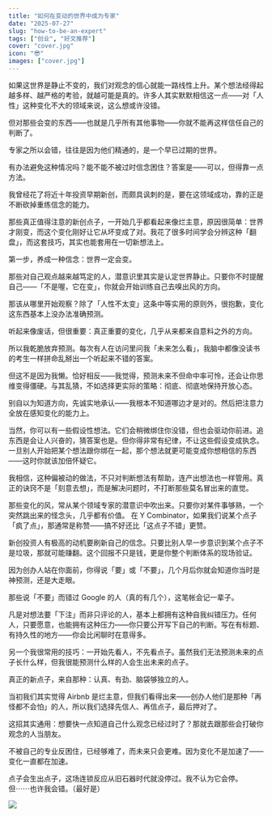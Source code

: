 ```yaml
---
title: "如何在变动的世界中成为专家"
date: "2025-07-27"
slug: "how-to-be-an-expert"
tags: ["创业", "好文推荐"]
cover: "cover.jpg"
icon: "😎"
images: ["cover.jpg"]
---
```

如果这世界是静止不变的，我们对观念的信心就能一路线性上升。某个想法经得起越多样、越严格的考验，就越可能是真的。许多人其实默默相信这一点——对「人性」这种变化不大的领域来说，这么想或许没错。



但对那些会变的东西——也就是几乎所有其他事物——你就不能再这样信任自己的判断了。



专家之所以会错，往往是因为他们精通的，是一个早已过期的世界。



有办法避免这种情况吗？能不能不被过时信念困住？答案是——可以，但得靠一点方法。



我曾经花了将近十年投资早期新创，而颇具讽刺的是，要在这领域成功，靠的正是不断砍掉重练信念的能力。



那些真正值得注意的新创点子，一开始几乎都看起来像烂主意，原因很简单：世界才刚变，而这个变化刚好让它从坏变成了对。我花了很多时间学会分辨这种「翻盘」，而这套技巧，其实也能套用在一切新想法上。



第一步，养成一种信念：世界一定会变。



那些对自己观点越来越笃定的人，潜意识里其实是认定世界静止。只要你不时提醒自己——「不是喔，它在变」，你就会开始训练自己去嗅出风的方向。



那该从哪里开始观察？除了「人性不太变」这条中等实用的原则外，很抱歉，变化这东西基本上没办法准确预测。



听起来像废话，但很重要：真正重要的变化，几乎从来都来自意料之外的方向。



所以我乾脆放弃预测。每次有人在访问里问我「未来怎么看」，我脑中都像没读书的考生一样拼命乱掰出一个听起来不错的答案。



但这不是因为我懒。恰好相反——我觉得，预测未来不但命中率可怜，还会让你思维变得僵硬。与其乱猜，不如选择更实际的策略：彻底、彻底地保持开放心态。



别自以为知道方向，先诚实地承认——我根本不知道哪边才是对的。然后把注意力全放在感知变化的能力上。



当然，你可以有一些假设性想法。它们会稍微绑住你没错，但也会驱动你前进。追东西是会让人兴奋的，猜答案也是。但你得非常有纪律，不让这些假设变成执念。
一旦别人开始把某个想法跟你绑在一起，那个想法就更可能变成你想相信的东西——这时你就该加倍怀疑它。



我相信，这种偏被动的做法，不只对判断想法有帮助，连产出想法也一样管用。真正的诀窍不是「刻意去想」，而是解决问题时，不打断那些莫名冒出来的直觉。



那些变化的风，常从某个领域专家的潜意识中吹出来。只要你对某件事够熟，一个突然跳出来的怪念头，几乎都有价值。
在 Y Combinator，如果我们说某个点子「疯了点」，那通常是称赞——搞不好还比「这点子不错」更赞。



新创投资人有极高的动机要刷新自己的信念。只要比别人早一步意识到某个点子不是垃圾，那就可能赚翻。这个回报不只是钱，更是你整个判断体系的现场验证。



因为创办人站在你面前，你得说「要」或「不要」，几个月后你就会知道你当时是神预测，还是大走眼。



那些说「不要」而错过 Google 的人（真的有几个），这笔帐会记一辈子。



凡是对想法要「下注」而非只评论的人，基本上都拥有这种自我纠错压力。任何人，只要愿意，也能拥有这种压力——你只要公开写下自己的判断。写在有标题、有持久性的地方——你会比闲聊时在意得多。



另一个我很常用的技巧：一开始先看人，不先看点子。虽然我们无法预测未来的点子长什么样，但我很能预测什么样的人会生出未来的点子。



真正的新点子，来自那种：认真、有劲、脑袋够独立的人。



当初我们其实觉得 Airbnb 是烂主意，但我们看得出来——创办人他们是那种「再怪都不会怕」的人，所以我们选择先信人、再信点子，最后押对了。



这招其实通用：想要快一点知道自己什么观念已经过时了？那就去跟那些会打破你观念的人当朋友。



不被自己的专业反困住，已经够难了，而未来只会更难。因为变化不是加速了——变化一直都在加速。



点子会生出点子，这场连锁反应从旧石器时代就没停过。我不认为它会停。
但⋯⋯也许我会错。（最好是）




![](https://prod-files-secure.s3.us-west-2.amazonaws.com/112d0858-5090-4d34-a606-b75eb8d65fd2/46476355-9cf3-4e99-9b7a-3531bc426380/1000202064.png?X-Amz-Algorithm=AWS4-HMAC-SHA256&X-Amz-Content-Sha256=UNSIGNED-PAYLOAD&X-Amz-Credential=ASIAZI2LB466ZHWOYRCA%2F20250806%2Fus-west-2%2Fs3%2Faws4_request&X-Amz-Date=20250806T191844Z&X-Amz-Expires=3600&X-Amz-Security-Token=IQoJb3JpZ2luX2VjEEMaCXVzLXdlc3QtMiJHMEUCIQC3hMP9z5E4kFVyof4Bb0DI%2B2ZePJfZNFDjrY1gz8NaeAIgVgqbl8frv%2FP%2FytQNt5pwOT2oMi%2BE6w1HKiLGcO65ry4q%2FwMIfBAAGgw2Mzc0MjMxODM4MDUiDKAVr9mxnvOZ8nV%2FbCrcAxoVsVgZ9k5Qq5MDNZAuiSH%2B6SPlXDpyDhcNKzD0kAqOr%2BPa8%2BJux5LWUBIGu%2F1D%2BkrPFG6MzA3VRDSjKlK0LuvRkx53XGKYY2j%2FKNC%2BLYptZZW9dUCZNkDBnLitrUHs6weU7Me%2FbVmmGEubIwahiYH6CH%2FJF0PSHq0Q81XiIfEdFyuDjt7jpFm9SQZGV4ETKJPLmclSEItfM4vfZCU%2BQfggu8i%2FXYgAyntgDQmvPa7bUSmSINX9SJCz8WvxhcJCafCfFkKqTlepLxQT0KdwYW19Djc3ZwK9gi3NudZnTpzfWV8eG0zqvNx15%2BgEr4AlsXfbh2uuFG%2B3bRN%2FlN3ygNLq1iNvYm%2Bv19z8gHxF3H%2B1frj%2FcDYLJcTZZRCl%2Fx9rgXauT7Io82Z6WKgcLLqA7Fn0tsIgmxrDdJAJWIxGfS6hTAu5DmB%2FClMJF24fiQNY8TpjnfPVLxr2O5L4lsXs6mzSXF3TRrAorZlP6ZsKOl5gSmfHNM%2F4LEgDIedjN59PG9eRwj%2FhxvflODUxGdJKFQb%2Fggu4gWz2oT7N5d3xKS%2BuH8OEmuMwFcCDy%2Ba5EVvHuFeCct1NSTEraF2OllMtmtoP0DZDx%2BprJ1Zh%2B3aFZbwgp6ILSvnxnzlouyyPMP7PzsQGOqUB%2FiG%2F0CfCFX8I%2FS0PTdpuxQWT3WYk0a4tVBBXyX3AKimAloo5VJAG4fLPa4k%2F3zMO95WetIjIJDaONI0r%2BH9iP46RUOhmzHBBlD9tGjMuSU7LacqSFLuZGueLTwBJKC5SEXy7bBSEC5uq9ZL9z4IgnfsoHKey7h%2FwdUBV%2F%2BVStH57DS9H52qxCuqxUEj2RluBSzEfT1ww2MegFw%2BxHOgKgzAUanu1&X-Amz-Signature=e9f5fcb2bd50c0965e8868a37596ba9aa291b9e8d439f050b2d1c13aa64b4951&X-Amz-SignedHeaders=host&x-amz-checksum-mode=ENABLED&x-id=GetObject)


